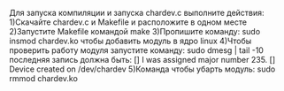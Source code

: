 Для запуска компиляции и запуска chardev.c выполните действия:
    1)Скачайте chardev.c и Makefile и расположите в одном месте
    2)Запустите Makefile командой make
    3)Пропишите команду: sudo insmod chardev.ko чтобы добавить модуль в ядро linux
    4)Чтобы проверить работу модуля запустите команду: sudo dmesg | tail -10
последняя запись должна быть:
    [] I was assigned major number 235.
    [] Device created on /dev/chardev
    5)Команда чтобы убарть модуль: sudo rmmod chardev.ko
